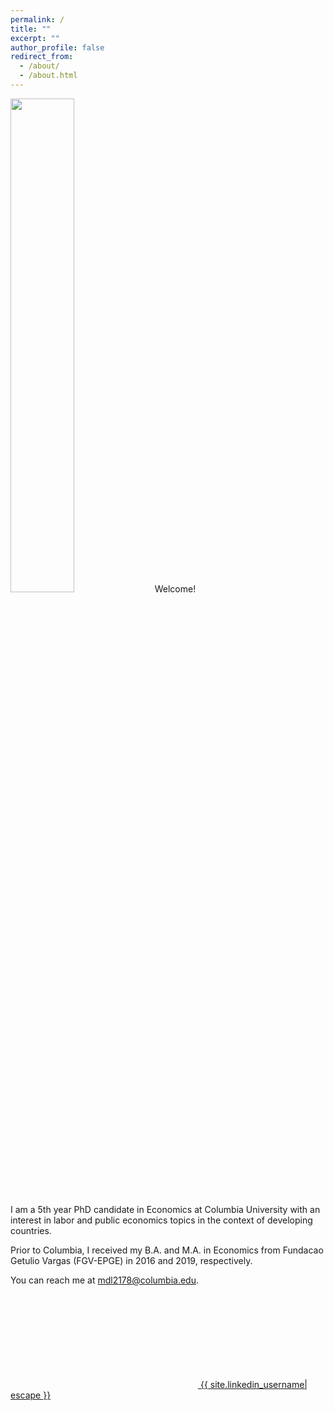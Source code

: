 ```yaml
---
permalink: /
title: ""
excerpt: ""
author_profile: false
redirect_from: 
  - /about/
  - /about.html
---
```


<img src="{{ site.url }}{{ site.baseurl }}/images/profile.png" alt="" width = "45%" class = "align-left">
Welcome!  

I am a 5th year PhD candidate in Economics at Columbia University with an interest in labor and public economics topics in the context of developing countries. 

Prior to Columbia, I received my B.A. and M.A. in Economics from Fundacao Getulio Vargas (FGV-EPGE) in 2016 and 2019, respectively. 

You can reach me at [mdl2178@columbia.edu](mailto:mdl2178@columbia.edu). 

<a href="https://www.linkedin.com/in/{{ site.linkedin_username| cgi_escape | escape }}"><svg class="svg-icon"><use xlink:href="{{'/assets/minima-social-icons.svg#linkedin' | relative_url}}"></use></svg> <span class="username">{{ site.linkedin_username| escape }}</span></a>

